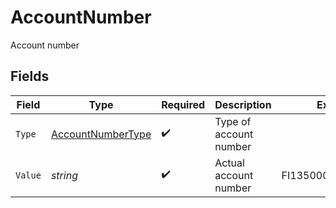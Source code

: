 # AccountNumber

Account number


## Fields

| Field                                                         | Type                                                          | Required                                                      | Description                                                   | Example                                                       |
| ------------------------------------------------------------- | ------------------------------------------------------------- | ------------------------------------------------------------- | ------------------------------------------------------------- | ------------------------------------------------------------- |
| `Type`                                                        | [AccountNumberType](../../models/shared/AccountNumberType.md) | :heavy_check_mark:                                            | Type of account number                                        |                                                               |
| `Value`                                                       | *string*                                                      | :heavy_check_mark:                                            | Actual account number                                         | FI1350001520000081                                            |